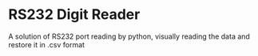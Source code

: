 # RS232 Digit Reader
A solution of  RS232 port reading by python, visually reading the data and restore it in .csv format
